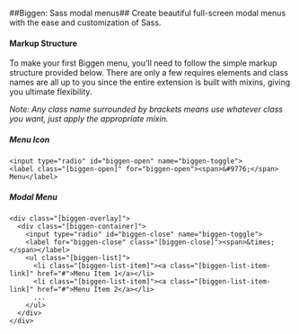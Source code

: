 ##Biggen: Sass modal menus##
Create beautiful full-screen modal menus with the ease and customization of Sass.

#### Markup Structure ####
To make your first Biggen menu, you'll need to follow the simple markup structure provided below. There are only a few requires elements and class names are all up to you since the entire extension is built with mixins, giving you ultimate flexibility.

_Note: Any class name surrounded by brackets means use whatever class you want, just apply the appropriate mixin._

##### Menu Icon #####
```
<input type="radio" id="biggen-open" name="biggen-toggle">
<label class="[biggen-open]" for="biggen-open"><span>&#9776;</span> Menu</label>
```

##### Modal Menu #####
```
<div class="[biggen-overlay]">
  <div class="[biggen-container]">
    <input type="radio" id="biggen-close" name="biggen-toggle">
    <label for="biggen-close" class="[biggen-close]"><span>&times;</span></label>
    <ul class="[biggen-list]">
      <li class="[biggen-list-item]"><a class="[biggen-list-item-link]" href="#">Menu Item 1</a></li>
      <li class="[biggen-list-item]"><a class="[biggen-list-item-link]" href="#">Menu Item 2</a></li>
      ...
    </ul>
  </div>
</div>
```
